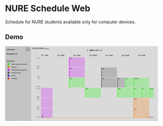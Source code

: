 # NURE Schedule Web

Schedule for NURE students available only for computer devices.

## Demo
![Image alt](demo.png)
